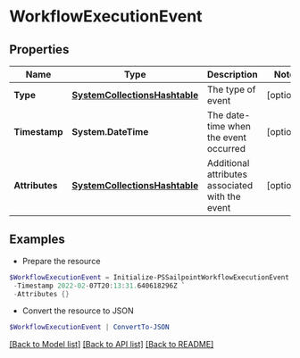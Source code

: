 # WorkflowExecutionEvent
## Properties

Name | Type | Description | Notes
------------ | ------------- | ------------- | -------------
**Type** | [**SystemCollectionsHashtable**](.md) | The type of event | [optional] 
**Timestamp** | **System.DateTime** | The date-time when the event occurred | [optional] 
**Attributes** | [**SystemCollectionsHashtable**](.md) | Additional attributes associated with the event | [optional] 

## Examples

- Prepare the resource
```powershell
$WorkflowExecutionEvent = Initialize-PSSailpointWorkflowExecutionEvent  -Type WorkflowTaskScheduled `
 -Timestamp 2022-02-07T20:13:31.640618296Z `
 -Attributes {}
```

- Convert the resource to JSON
```powershell
$WorkflowExecutionEvent | ConvertTo-JSON
```

[[Back to Model list]](../README.md#documentation-for-models) [[Back to API list]](../README.md#documentation-for-api-endpoints) [[Back to README]](../README.md)

